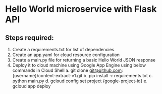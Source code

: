 # Hello World microservice with Flask API
## Steps required:
1. Create a requirements.txt for list of dependencies
2. Create an app.yaml for cloud resource configuration
3. Create a main.py file for returning a basic Hello World JSON response
4. Deploy it to cloud machine using Google App Engine using below commands in Cloud Shell
   a. git clone git@github.com:{username}/content-extract-v1.git
   b. pip install -r requirements.txt
   c. python main.py
   d. gcloud config set project {google-project-id}
   e. gcloud app deploy
